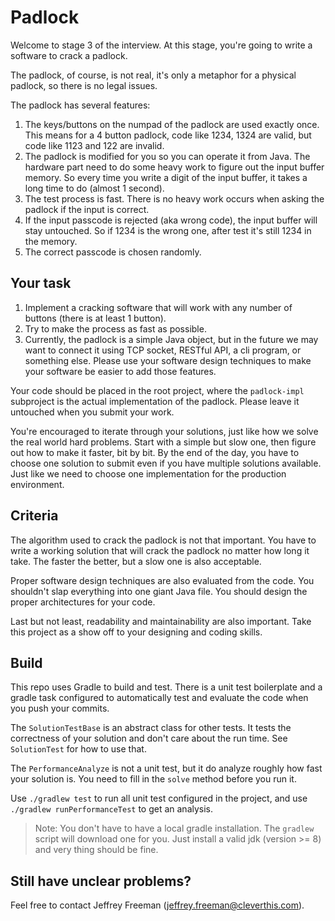 # Padlock

Welcome to stage 3 of the interview. At this stage, you're going to write a software to crack a padlock.

The padlock, of course, is not real, it's only a metaphor for a physical padlock, so there is no legal issues.

The padlock has several features:

1. The keys/buttons on the numpad of the padlock are used exactly once. 
   This means for a 4 button padlock, code like 1234, 1324 are valid, 
   but code like 1123 and 122 are invalid.
2. The padlock is modified for you so you can operate it from Java.
   The hardware part need to do some heavy work to figure out the input buffer memory.
   So every time you write a digit of the input buffer, it takes a long time to do (almost 1 second).
3. The test process is fast. There is no heavy work occurs when asking the padlock if the input is correct.
4. If the input passcode is rejected (aka wrong code), the input buffer will stay untouched.
   So if 1234 is the wrong one, after test it's still 1234 in the memory.
5. The correct passcode is chosen randomly.


## Your task

1. Implement a cracking software that will work with any number of buttons (there is at least 1 button).
2. Try to make the process as fast as possible.
3. Currently, the padlock is a simple Java object, but in the future we may want to connect it
   using TCP socket, RESTful API, a cli program, or something else. Please use your software
   design techniques to make your software be easier to add those features.

Your code should be placed in the root project, where the `padlock-impl` subproject is the actual
implementation of the padlock.
Please leave it untouched when you submit your work.

You're encouraged to iterate through your solutions, just like how we solve the real world hard problems.
Start with a simple but slow one, then figure out how to make it faster, bit by bit.
By the end of the day, you have to choose one solution to submit even if you have multiple solutions available.
Just like we need to choose one implementation for the production environment.

## Criteria

The algorithm used to crack the padlock is not that important.
You have to write a working solution that will crack the padlock no matter how long it take.
The faster the better, but a slow one is also acceptable.

Proper software design techniques are also evaluated from the code.
You shouldn't slap everything into one giant Java file.
You should design the proper architectures for your code.

Last but not least, readability and maintainability are also important.
Take this project as a show off to your designing and coding skills.

## Build

This repo uses Gradle to build and test.
There is a unit test boilerplate and a gradle task configured to
automatically test and evaluate the code when you push your commits.

The `SolutionTestBase` is an abstract class for other tests.
It tests the correctness of your solution and don't care about the run time.
See `SolutionTest` for how to use that.

The `PerformanceAnalyze` is not a unit test, but it do analyze roughly how
fast your solution is. You need to fill in the `solve` method before you run it.

Use `./gradlew test` to run all unit test configured in the project,
and use `./gradlew runPerformanceTest` to get an analysis.

> Note: You don't have to have a local gradle installation.
> The `gradlew` script will download one for you.
> Just install a valid jdk (version >= 8) and very thing should be fine.

## Still have unclear problems?

Feel free to contact Jeffrey Freeman (jeffrey.freeman@cleverthis.com).